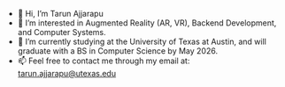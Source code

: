 - 👋 Hi, I’m Tarun Ajjarapu
- 👀 I’m interested in Augmented Reality (AR, VR), Backend Development, and Computer Systems.
- 🌱 I’m currently studying at the University of Texas at Austin, and will graduate with a BS in Computer Science by May 2026.
- 📫 Feel free to contact me through my email at: tarun.ajjarapu@utexas.edu

<!--
**tarunajjarapu/tarunajjarapu** is a ✨ _special_ ✨ repository because its `README.md` (this file) appears on your GitHub profile.

Here are some ideas to get you started:

- 🔭 I’m currently working on ...
- 🌱 I’m currently learning ...
- 👯 I’m looking to collaborate on ...
- 🤔 I’m looking for help with ...
- 💬 Ask me about ...
- 📫 How to reach me: ...
- 😄 Pronouns: ...
- ⚡ Fun fact: ...
-->
